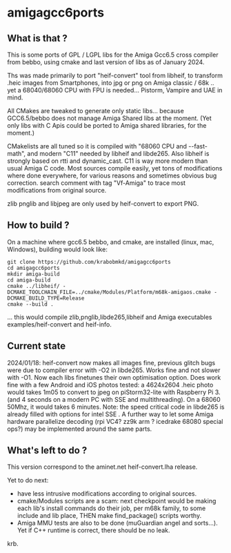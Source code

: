 # amigagcc6ports

## What is that ?

This is some ports of GPL / LGPL libs for the Amiga Gcc6.5 cross compiler from bebbo, using cmake and last version of libs as of January 2024.

 Ths was made primarily to port "heif-convert" tool from libheif, to transform .heic images from Smartphones, into jpg or png on Amiga classic / 68k .. yet a 68040/68060 CPU with FPU is needed... Pistorm, Vampire and UAE in mind. 
 
 All CMakes are tweaked to generate only static libs... because GCC6.5/bebbo does not manage Amiga Shared libs at the moment. (Yet only libs with C Apis could be ported to Amiga shared libraries, for the moment.)

CMakelists are all tuned so it is compiled with "68060 CPU and --fast-math", and modern "C11" needed by libheif and libde265. Also libheif is strongly based on rtti and dynamic_cast. C11 is way more modern than usual Amiga C code. Most sources compile easily, yet tons of modifications where done everywhere, for various reasons and sometimes obvious bug correction. search comment with tag "Vf-Amiga" to trace most modifications from original source.
 
 zlib pnglib and libjpeg are only used by heif-convert to export PNG. 
  
## How to build ?

 On a machine  where gcc6.5 bebbo, and cmake, are installed (linux, mac, Windows),
 building would look like:

``` 
git clone https://github.com/krabobmkd/amigagcc6ports
cd amigagcc6ports
mkdir amiga-build
cd amiga-build
cmake ../libheif/ -DCMAKE_TOOLCHAIN_FILE=../cmake/Modules/Platform/m68k-amigaos.cmake -DCMAKE_BUILD_TYPE=Release
cmake --build .
```
 
 ... this would compile zlib,pnglib,libde265,libheif and Amiga executables examples/heif-convert and heif-info.

## Current state 

 2024/01/18:
 heif-convert now makes all images fine, previous glitch bugs were due to compiler error with -O2 in libde265. Works fine and not slower with -O1. Now each libs finetunes their own optimisation option.
 Does work fine with a few Android and iOS photos tested: a 4624x2604 .heic photo would takes 1m05 to convert to jpeg on piStorm32-lite with Raspberry Pi 3. (and 4 seconds on a modern PC with SSE and multithreading). On a 68060 50Mhz, it would takes 6 minutes.
  Note: the speed critical code in libde265 is already filled with options for intel SSE . A further way to let some Amiga hardware parallelize decoding (rpi VC4? zz9k arm ? icedrake 68080 special ops?) may be implemented around the same parts.
 
## What's left to do ? 


 This version correspond to the aminet.net heif-convert.lha release.

 Yet to do next:
 - have less intrusive modifications according to original sources.
 - cmake/Modules scripts are a scam: next checkpoint would be making each lib's install commands do their job, per m68k family, to some include and lib place, THEN make find_package() scripts worthy. 
 - Amiga MMU tests are also to be done (muGuardian angel and sorts...). Yet if C++ runtime is correct, there should be no leak.
 
 krb.
 
